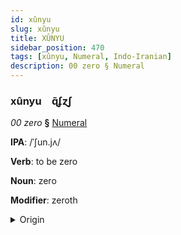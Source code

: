 ```yaml
---
id: xûnyu
slug: xûnyu
title: XÛNYU
sidebar_position: 470
tags: [xûnyu, Numeral, Indo-Iranian]
description: 00 zero § Numeral
---
```


### xûnyu&emsp;<span kind="abugida">ɋ̃ʄɀʃ</span>

*00 zero* **§** [Numeral](../../tags/Numeral)

**IPA**: /ˈʃun.jʌ/

**Verb**: to be zero

**Noun**: zero

**Modifier**: zeroth

<details>
    <summary>Origin</summary>
    Sanskrit शून्य śūnyá /ɕuːn.jɐ/<br/>
    <em>Indo-Iranian Language Family</em>
</details>